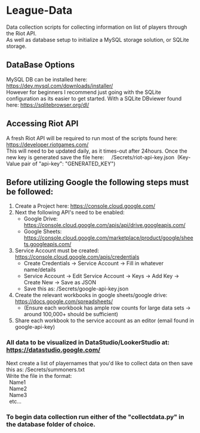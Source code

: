# League-Data

Data collection scripts for collecting information on list of players through the Riot API.  
As well as database setup to initialize a MySQL storage solution, or SQLite storage.  

## DataBase Options
MySQL DB can be installed here: https://dev.mysql.com/downloads/installer/  
However for beginners I recommend just going with the SQLite configuration as its easier to get started.
With a SQLite DBviewer found here: https://sqlitebrowser.org/dl/

## Accessing Riot API
A fresh Riot API will be required to run most of the scripts found here: https://developer.riotgames.com/  
This will need to be updated daily, as it times-out after 24hours. Once the new key is generated save the file here:
&nbsp;&nbsp;&nbsp;&nbsp;/Secrets/riot-api-key.json&nbsp;&nbsp;(Key-Value pair of "api-key": "GENERATED_KEY") 

## Before utilizing Google the following steps must be followed:  
1. Create a Project here: https://console.cloud.google.com/  
2. Next the following API's need to be enabled:  
   * Google Drive: https://console.cloud.google.com/apis/api/drive.googleapis.com/  
   * Google Sheets: https://console.cloud.google.com/marketplace/product/google/sheets.googleapis.com/  
3. Service Account must be created: https://console.cloud.google.com/apis/credentials  
   * Create Credentials -> Service Account -> Fill in whatever name/details  
   * Service Account -> Edit Service Account -> Keys -> Add Key -> Create New -> Save as JSON  
   * Save this as: /Secrets/google-api-key.json 
4. Create the relevant workbooks in google sheets/google drive: https://docs.google.com/spreadsheets/  
   * (Ensure each workbook has ample row counts for large data sets -> around 100,000+ should be sufficient)  
5. Share each workbook to the service account as an editor (email found in google-api-key)  

### All data to be visualized in DataStudio/LookerStudio at: https://datastudio.google.com/  

Next create a list of playernames that you'd like to collect data on then save this as: /Secrets/summoners.txt  
Write the file in the format:  
&nbsp;&nbsp;Name1  
&nbsp;&nbsp;Name2  
&nbsp;&nbsp;Name3  
&nbsp;&nbsp;etc...  
### To begin data collection run either of the "collectdata.py" in the database folder of choice.